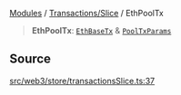 [Modules](../../../README.md) / [Transactions/Slice](../README.md) / EthPoolTx

> **EthPoolTx**: [`EthBaseTx`](../../../TransactionAdapters/EthereumAdapter/type-aliases/EthBaseTx.md) & [`PoolTxParams`](PoolTxParams.md)

## Source

[src/web3/store/transactionsSlice.ts:37](https://github.com/bgd-labs/fe-shared/blob/9fba57060d0d09d18d0564e6f8921c7206d93e88/src/web3/store/transactionsSlice.ts#L37)
